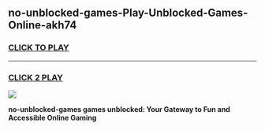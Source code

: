 
## no-unblocked-games-Play-Unblocked-Games-Online-akh74
<h3>
<a href="https://premium76.site?title=no-unblocked-games&ref=24A">CLICK TO PLAY</a></h3>
<hr>

<h3>
<a href="https://premium76.site?title=no-unblocked-games&ref=24A">CLICK 2 PLAY</a>
  
</h3>

<a href="https://premium76.site?title=no-unblocked-games&ref=24A"><img src="https://clearcache.store/games.png"></a>


**no-unblocked-games games unblocked: Your Gateway to Fun and Accessible Online Gaming**
